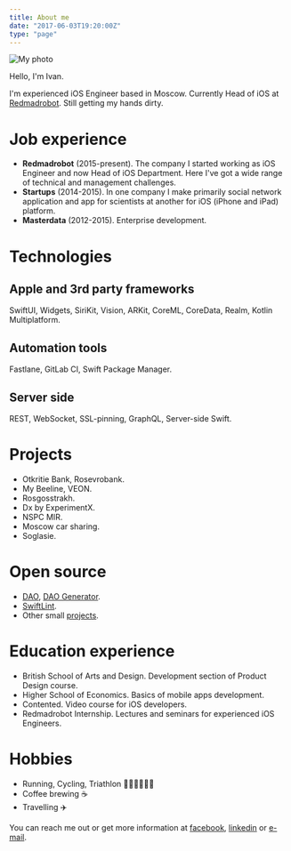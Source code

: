 ```yaml
---
title: About me
date: "2017-06-03T19:20:00Z"
type: "page"
---
```


![My photo](/assets/about/me.jpg)

Hello, I'm Ivan.

I'm experienced iOS Engineer based in Moscow. Currently Head of iOS at [Redmadrobot](https://www.redmadrobot.com). Still getting my hands dirty.

# Job experience
* **Redmadrobot** (2015-present). The company I started working as iOS Engineer and now Head of iOS Department. Here I've got a wide range of technical and management challenges. 
* **Startups** (2014-2015). In one company I make primarily social network application and app for scientists at another for iOS (iPhone and iPad) platform.
* **Masterdata** (2012-2015). Enterprise development.

# Technologies

## Apple and 3rd party frameworks 

SwiftUI, Widgets, SiriKit, Vision, ARKit, CoreML, CoreData, Realm, Kotlin Multiplatform.

## Automation tools

Fastlane, GitLab CI, Swift Package Manager.

## Server side

REST, WebSocket, SSL-pinning, GraphQL, Server-side Swift.

# Projects

* Otkritie Bank, Rosevrobank.
* My Beeline, VEON.
* Rosgosstrakh.
* Dx by ExperimentX.
* NSPC MIR.
* Moscow car sharing.
* Soglasie.

# Open source
* [DAO](https://github.com/RedMadRobot/DAO), [DAO Generator](https://github.com/RedMadRobot/DAO-generator).
* [SwiftLint](https://github.com/realm/SwiftLint).
* Other small [projects](https://github.com/vani2?tab=repositories).

# Education experience

* British School of Arts and Design. Development section of Product Design course.
* Higher School of Economics. Basics of mobile apps development.
* Contented. Video course for iOS developers. 
* Redmadrobot Internship. Lectures and seminars for experienced iOS Engineers.

# Hobbies

* Running, Cycling, Triathlon 🏊‍♂️🚴‍♂️🏃‍♂️
* Coffee brewing ☕️
* Travelling ✈️ 

You can reach me out or get more information at [facebook](https://www.facebook.com/ivan.vavilov.90/), [linkedin](https://www.linkedin.com/in/vavilovvani2/) or [e-mail](mailto:vavilov2@gmail.com).
